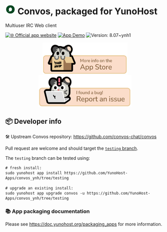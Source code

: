 <!--
N.B.: This README was automatically generated by <https://github.com/YunoHost/apps_tools/blob/main/readme_generator>
It shall NOT be edited by hand.
-->

<h1>
  <img src="https://raw.githubusercontent.com/YunoHost/apps/master/logos/convos.png" width="32px" alt="Logo of Convos">
  Convos, packaged for YunoHost
</h1>

Multiuser IRC Web client

[![🌐 Official app website](https://img.shields.io/badge/Official_app_website-darkgreen?style=for-the-badge)](http://convos.chat/)
[![App Demo](https://img.shields.io/badge/App_Demo-blue?style=for-the-badge)](https://convos.chat/#instant-demo)
![Version: 8.07~ynh1](https://img.shields.io/badge/Version-8.07~ynh1-rgba(0,150,0,1)?style=for-the-badge)

<div align="center">
<a href="https://apps.yunohost.org/app/convos"><img height="100px" src="https://github.com/YunoHost/yunohost-artwork/raw/refs/heads/main/badges/neopossum-badges/badge_more_info_on_the_appstore.svg"/></a>
<a href="https://github.com/YunoHost-Apps/convos_ynh/issues"><img height="100px" src="https://github.com/YunoHost/yunohost-artwork/raw/refs/heads/main/badges/neopossum-badges/badge_report_an_issue.svg"/></a>
</div>

## 📦 Developer info

🛠️ Upstream Convos repository: <https://github.com/convos-chat/convos>

Pull request are welcome and should target the [`testing` branch](https://github.com/YunoHost-Apps/convos_ynh/tree/testing).

The `testing` branch can be tested using:
```
# fresh install:
sudo yunohost app install https://github.com/YunoHost-Apps/convos_ynh/tree/testing

# upgrade an existing install:
sudo yunohost app upgrade convos -u https://github.com/YunoHost-Apps/convos_ynh/tree/testing
```

### 📚 App packaging documentation

Please see <https://doc.yunohost.org/packaging_apps> for more information.